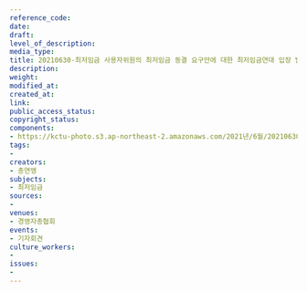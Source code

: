 ```yaml
---
reference_code: 
date: 
draft: 
level_of_description: 
media_type: 
title: 20210630-최저임금 사용자위원의 최저임금 동결 요구안에 대한 최저임금연대 입장 발표 기자회견
description: 
weight: 
modified_at: 
created_at: 
link: 
public_access_status: 
copyright_status: 
components:
- https://kctu-photo.s3.ap-northeast-2.amazonaws.com/2021년/6월/20210630-최저임금+사용자위원의+최저임금+동결+요구안에+대한+최저임금연대+입장+발표+기자회견/403610_59179_3221.jpg
tags:
- 
creators:
- 총연맹
subjects:
- 최저임금
sources:
- 
venues:
- 경영자총협회
events:
- 기자회견
culture_workers:
- 
issues:
- 
---
```

